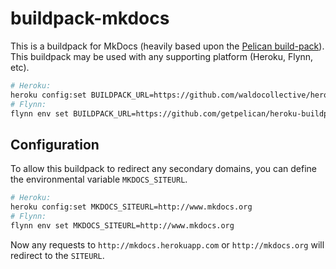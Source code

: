 buildpack-mkdocs
================

This is a buildpack for MkDocs (heavily based upon the
[Pelican build-pack](https://github.com/getpelican/heroku-buildpack-pelican)).
This buildpack may be used with any supporting platform (Heroku, Flynn, etc).

```bash
# Heroku:
heroku config:set BUILDPACK_URL=https://github.com/waldocollective/heroku-buildpack-mkdocs
# Flynn:
flynn env set BUILDPACK_URL=https://github.com/getpelican/heroku-buildpack-pelican
```

## Configuration

To allow this buildpack to redirect any secondary domains, you can define the
environmental variable `MKDOCS_SITEURL`.

```bash
# Heroku:
heroku config:set MKDOCS_SITEURL=http://www.mkdocs.org
# Flynn:
flynn env set MKDOCS_SITEURL=http://www.mkdocs.org
```

Now any requests to `http://mkdocs.herokuapp.com` or `http://mkdocs.org` will redirect to the `SITEURL`.
